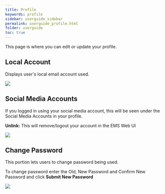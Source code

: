 ```yaml
---
title: Profile
keywords: profile
sidebar: userguide_sidebar
permalink: userguide_profile.html
folder: userguide
toc: true
---
```




This page is where you can edit or update your profile.



## Local Account

Displays user's local email account used.

![](../images/userguide/profile_localaccount.jpg)



## Social Media Accounts

If you logged in using your social media account, this will be seen under the Social Media Accounts in your profile. 

**Unlink:** This will remove/logout your account in the EMS Web UI

![](../images/userguide/profile_social.jpg)





## Change Password

This portion lets users to change password being used.

To change password enter the Old, New Password and Confirm New Password and click **Submit New Password**

![](../images/userguide/profile_changepw.jpg)

